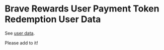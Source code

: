 # Brave Rewards User Payment Token Redemption User Data

See [user data](../../../user_data/README.md#user-data-submitted-when-redeeming-identifiable-payment-tokens).

Please add to it!
